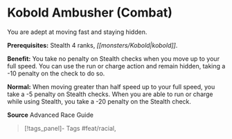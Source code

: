 ﻿---
cssclass: [feats]

---
# Kobold Ambusher (Combat)

You are adept at moving fast and staying hidden.

**Prerequisites:** Stealth 4 ranks, _[[monsters/Kobold|kobold]]_.

**Benefit:** You take no penalty on Stealth checks when you move up to your full speed. You can use the run or charge action and remain hidden, taking a -10 penalty on the check to do so.

**Normal:** When moving greater than half speed up to your full speed, you take a -5 penalty on Stealth checks. When you are able to run or charge while using Stealth, you take a -20 penalty on the Stealth check.

**Source** Advanced Race Guide
>[!tags_panel]- Tags
> #feat/racial, 
